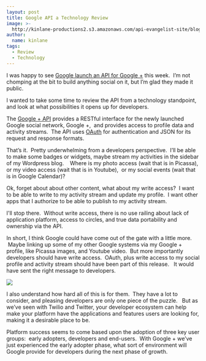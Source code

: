 ```yaml
---
layout: post
title: Google API a Technology Review
image: >-
  http://kinlane-productions2.s3.amazonaws.com/api-evangelist-site/blog/google_plus.png
author:
  name: kinlane
tags:
  - Review
  - Technology
---
```

I was happy to see [Google launch an API for Google +](http://googleplusplatform.blogspot.com/2011/09/getting-started-on-google-api.html "Google launch an API for Google + this week") this week.  I’m not chomping at the bit to build anything social on it, but I’m glad they made it public. 

I wanted to take some time to review the API from a technology standpoint, and look at what possibilities it opens up for developers.

The [Google + API](https://developers.google.com/+/overview "Google + API") provides a RESTful interface for the newly launched Google social network, Google +,  and provides access to profile data and activity streams.  The API uses [OAuth](http://apievangelist.com/buildingblocks/oauth.php "OAuth") for authentication and JSON for its request and response formats.

That’s it.  Pretty underwhelming from a developers perspective.  I’ll be able to make some badges or widgets, maybe stream my activities in the sidebar of my Wordpress blog.    Where is my photo access (wait that is in Picassa), or my video access (wait that is in Youtube),  or my social events (wait that is in Google Calendar)?

Ok, forget about about other content, what about my write access?  I want to be able to write to my activity stream and update my profile.  I want other apps that I authorize to be able to publish to my activity stream.  

I'll stop there.  Without write access, there is no use railing about lack of application platform, access to circles, and true data portability and ownership via the API.

In short, I think Google could have come out of the gate with a little more.  Maybe linking up some of my other Google systems via my Google + profile, like Picassa images, and Youtube video.  But more importantly developers should have write access.  OAuth, plus write access to my social profile and activity stream should have been part of this release.   It would have sent the right message to developers.

![](http://kinlane-productions2.s3.amazonaws.com/google-plus/Google-Developers.png)

I also understand how hard all of this is for them.  They have a lot to consider, and pleasing developers are only one piece of the puzzle.   But as we’ve seen with Twilio and Twitter, your developer ecosystem can help make your platform have the applications and features users are looking for, making it a desirable place to be.  

Platform success seems to come based upon the adoption of three key user groups:  early adopters, developers and end-users.  With Google + we’ve just experienced the early adopter phase, what sort of environment will Google provide for developers during the next phase of growth.